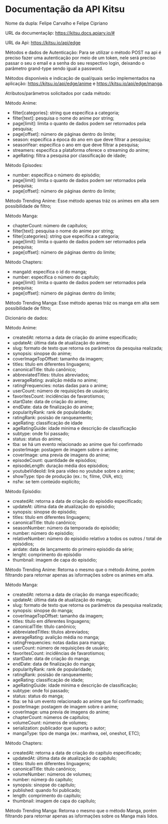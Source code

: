 # Documentação da API Kitsu
Nome da dupla: Felipe Carvalho e Felipe Cipriano

URL da documentaçãp: https://kitsu.docs.apiary.io/#

URL da Api: https://kitsu.io/api/edge

Métodos e dados de Autenticação:
Para se utilizar o método POST na api é preciso fazer uma autenticação por meio de um token, nele será preciso passar o seu o email e a senha do seu respectivo login, deixando o parâmetro grand-type sendo igual a password.

Métodos disponíveis e indicação de qual/quais serão implementados na aplicação:
https://kitsu.io/api/edge/anime e https://kitsu.io/api/edge/manga.

Atributos/parâmetros solicitados por cada método:

Método Anime:
- filter[categories]: string que especifica a categoria;
- filter[text]: pesquisa o nome do anime por string;
- page[limit]: limita o quanto de dados podem ser retornados pela pesquisa; 
- page[offset]: número de páginas dentro do limite;
- season: especifica a época do ano em que deve filtrar a pesquisa;
- seasonYear: especifica o ano em que deve filtrar a pesquisa;
- streamers: especifica a plataforma oferece o streaming do anime;
- ageRating: filtra a pesquisa por classificação de idade;

Método Episodes:
- number: específica o número do episódio;
- page[limit]: limita o quanto de dados podem ser retornados pela pesquisa; 
- page[offset]: número de páginas dentro do limite;

Método Trending Anime:
Esse método apenas tráz os animes em alta sem possibilidade de filtro;

Método Manga:
- chapterCount: número de capítulos;
- filter[text]: pesquisa o nome do anime por string;
- filter[categories]: string que especifica a categoria;
- page[limit]: limita o quanto de dados podem ser retornados pela pesquisa; 
- page[offset]: número de páginas dentro do limite;

Método Chapters:
- mangaId: específica o id do manga;
- number: específica o número do capítulo;
- page[limit]: limita o quanto de dados podem ser retornados pela pesquisa; 
- page[offset]: número de páginas dentro do limite;

Método Trending Manga:
Esse método apenas tráz os manga em alta sem possibilidade de filtro;

Dicionário de dados:

Método Anime:
- createdAt: retorna a data de criação do anime especificado;
- updateAt: última data de atualização do anime;
- slug: formato de texto que retorna os parâmetros da pesquisa realizada;
- synopsis: sinopse do anime;
- coverImageTopOffset: tamanho da imagem;
- titles: titulo em diferentes linguagens;
- canonicalTitle: título canônico;
- abbreviatedTitles: titulos abreviados;
- averageRating: avalição média no anime;
- ratingFrequencies: notas dadas para o anime;
- userCount: número de requisições de usuário;
- favoritesCount: incidências de favarotismos;
- startDate: data de criação do anime;
- endDate: data de finalização do anime;
- popularityRank: rank de popularidade;
- ratingRank: posisão de ranqueamento;
- ageRating: classificação de idade
- ageRatingGuide: idade minima e descrição de classificação
- subtype: onde foi passado;
- status: status do anime;
- tba: se há um evento relacionado ao anime que foi confirmado
- posterImage: postagem de imagem sobre o anime;
- coverImage: uma previa de imagens do anime;
- episodeCount: quantidade de episódios;
- episodeLength: duração média dos episódios;
- youtubeVideoId: link para vídeo no youtube sobre o anime;
- showType: tipo de produção (ex.: tv, filme, OVA, etc);
- nsfw: se tem conteúdo explícito;


Método Episódio:
- createdAt: retorna a data de criação do episódio especificado;
- updateAt: última data de atualização do episódio;
- synopsis: sinopse do episódio;
- titles: titulo em diferentes linguagens;
- canonicalTitle: título canônico;
- seasonNumber: número da temporada do episódio;
- number: número do episódio;
- relativeNumber: número do episódio relativo a todos os outros / total de episódios;
- airdate: data de lançamento do primeiro episódio da série;
- lenght: comprimento do episódio
- thumbnail: imagem de capa do episódio;

Método Trending Anime:
Retorna o mesmo que o método Anime, porém filtrando para retornar apenas as isformações sobre os animes em alta.

Método Manga:
- createdAt: retorna a data de criação do manga especificado;
- updateAt: última data de atualização do manga;
- slug: formato de texto que retorna os parâmetros da pesquisa realizada;
- synopsis: sinopse do manga;
- coverImageTopOffset: tamanho da imagem;
- titles: titulo em diferentes linguagens;
- canonicalTitle: título canônico;
- abbreviatedTitles: titulos abreviados;
- averageRating: avalição média no manga;
- ratingFrequencies: notas dadas para manga;
- userCount: número de requisições de usuário;
- favoritesCount: incidências de favarotismos;
- startDate: data de criação do manga;
- endDate: data de finalização do manga;
- popularityRank: rank de popularidade;
- ratingRank: posisão de ranqueamento;
- ageRating: classificação de idade;
- ageRatingGuide: idade minima e descrição de classificação;
- subtype: onde foi passado;
- status: status do manga;
- tba: se há um evento relacionado ao anime que foi confirmado;
- posterImage: postagem de imagem sobre o anime;
- coverImage: uma previa de imagens do anime;
- chapterCount: números de capitulos;
- volumeCount: números de volumes;
- serialization: publicador que suporta o autor;
- mangaType: tipo de manga (ex.: manhwa, oel, oneshot, ETC);

Método Chapters:
- createdAt: retorna a data de criação do capítulo especificado;
- updatedAt: última data de atualização do capítulo;
- titles: titulo em diferentes linguagens;
- canonicalTitle:  título canônico;
- volumeNumber: números de volumes;
- number: númerp do capítulo;
- synopsis: sinopse do capítulo;
- published: quando foi publicado;
- length: comprimento do capítulo;
- thumbnail: imagem de capa do capítulo;

Método Trending Manga:
Retorna o mesmo que o método Manga, porém filtrando para retornar apenas as isformações sobre os Manga mais lidos.
